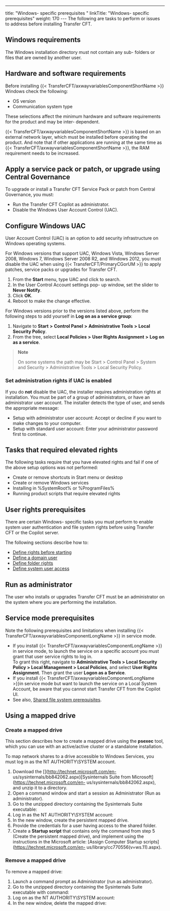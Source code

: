 ---
title: "Windows- specific prerequisites "
linkTitle: "Windows- specific prerequisites"
weight: 170
--- The following are tasks to perform or issues to address before installing Transfer CFT.

## Windows requirements

The Windows installation directory must not contain any sub- folders or files that are owned by another user.

## Hardware and software requirements

Before installing {{< TransferCFT/axwayvariablesComponentShortName  >}} Windows check the following:

- OS version
- Communication
    system type

These selections affect the minimum hardware and software requirements
for the product and may be inter- dependent.

{{< TransferCFT/axwayvariablesComponentShortName  >}} is based on an external network layer, which must be installed before operating the product. And note that if other applications are running at the same time as {{< TransferCFT/axwayvariablesComponentShortName  >}},
the RAM requirement needs to be increased.

## Apply a service pack or patch, or upgrade using Central Governance

To upgrade or install a Transfer CFT Service Pack or patch from Central Governance, you must:

- Run the Transfer CFT Copilot as administrator.
- Disable the Windows User Account Control (UAC).

## Configure Windows UAC

User Account Control (UAC) is an option to add security infrastructure on Windows operating systems.

For Windows versions that support UAC, Windows Vista, Windows Server 2008, Windows 7, Windows Server 2008 R2, and Windows 2012, you must disable the UAC when using {{< TransferCFT/PrimaryCGorUM  >}} to apply patches, service packs or upgrades for Transfer CFT.

1. From the **Start** menu, type UAC and click to search.
1. In the User Control Account settings pop- up window, set the slider to **Never Notify**.
1. Click **OK**.
1. Reboot to make the change effective.

For Windows versions prior to the versions listed above, perform the following steps to add yourself in ****Log on as a service group****:

1. Navigate to ****Start**** **&gt;** ****Control Panel**** **&gt;** ****Administrative Tools**** **&gt;** ****Local Security Policy****.
1. From the tree, select ****Local Policies**** **&gt;** ****User Rights Assignment**** **&gt;** ****Log on as a service****.

> **Note**
>
> On some systems the path may be Start &gt; Control Panel &gt; System and Security &gt; Administrative Tools &gt; Local Security Policy.

### Set administration rights if UAC is enabled

If you do **not** disable the UAC, the installer requires administration rights at installation. You must be part of a group of administrators, or have an administrator user account. The installer detects the type of user, and sends the appropriate message:

- Setup with administrator user account: Accept or decline if you want to make changes to your computer.
- Setup with standard user account: Enter your administrator password first to continue.

## Tasks that required elevated rights

The following tasks require that you have elevated rights and fail if one of the above setup options was not performed:

- Create or remove shortcuts in Start menu or desktop
- Create or remove Windows services
- Installing in %SystemRoot% or %ProgramFiles%
- Running product scripts that require elevated rights

<span id="Windows"></span>

### 

## User rights prerequisites

There are certain Windows- specific tasks you must perform to enable system user authentication and file system rights before using Transfer CFT or the Copilot server.

The following sections describe how to:

- [Define rights before starting](../../../windows_install_start_here/running_cft_for_the_first_time_windows/user_rights_and_interface_win#Define_rights_before_starting_Transfer_CFT)
- [Define a domain user](../../../windows_install_start_here/running_cft_for_the_first_time_windows/user_rights_and_interface_win#Define%20domain%20user)
- [Define folder rights](../../../windows_install_start_here/running_cft_for_the_first_time_windows/user_rights_and_interface_win#Define)
- [Define system user access](../../../windows_install_start_here/running_cft_for_the_first_time_windows/user_rights_and_interface_win#Define2)

## Run as administrator

The user who installs or upgrades Transfer CFT must be an administrator on the system where you are performing the installation.

## Service mode prerequisites

Note the following prerequisites and limitations when installing {{< TransferCFT/axwayvariablesComponentLongName  >}} in service mode.

- If you install {{< TransferCFT/axwayvariablesComponentLongName >}} in service mode, to launch the service on a specific account you must grant that user service rights to log in.  
    To grant this right, navigate to **Administrative Tools > Local Security Policy > Local Management > Local Policies**, and select **User Rights Assignment**. Then grant the user **Logon as a Service**.
- If you install {{< TransferCFT/axwayvariablesComponentLongName >}}in service mode but want to launch the service on a Local System Account, be aware that you cannot start Transfer CFT from the Copilot UI.
- See also, [Shared file system prerequisites](../../n_active_active/shared_file_prereq_win).

## Using a mapped drive

### Create a mapped drive

This section describes how to create a mapped drive using the **psexec** tool, which you can use with an active/active cluster or a standalone installation.

To map network shares to a drive accessible to Windows Services, you must log in as the NT AUTHORITY\\SYSTEM account.

1. Download the [](http://technet.microsoft.com/en- us/sysinternals/bb842062.aspx)[Sysinternals Suite from Microsoft](https://technet.microsoft.com/en- us/sysinternals/bb842062.aspx), and unzip it to a directory.
1. Open a command window and start a session as Administrator (Run as administrator).
1. Go to the unzipped directory containing the Sysinternals Suite executable:
1. Log in as the NT AUTHORITY\\SYSTEM account:
1. In the new window, create the persistent mapped drive.
1. Provide the credentials for a user having access to the shared folder.
1. Create a **Startup script** that contains only the command from step 5 (Create the persistent mapped drive), and implement using the instructions in the Microsoft article: [Assign Computer Startup scripts](https://technet.microsoft.com/en- us/library/cc770556(v=ws.11).aspx).

### Remove a mapped drive

To remove a mapped drive:

1. Launch a command prompt as Administrator (run as administrator).
1. Go to the unzipped directory containing the Sysinternals Suite executable with command:
1. Log on as the NT AUTHORITY\\SYSTEM account:
1. In the new window, delete the mapped drive:
